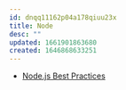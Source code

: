 ```yaml
---
id: dnqq11162p04a178qiuu23x
title: Node
desc: ""
updated: 1661901863680
created: 1646868633251
---
```


- [Node.js Best Practices](https://github.com/goldbergyoni/nodebestpractices)
